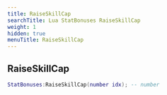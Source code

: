 ```yaml
---
title: RaiseSkillCap
searchTitle: Lua StatBonuses RaiseSkillCap
weight: 1
hidden: true
menuTitle: RaiseSkillCap
---
```

## RaiseSkillCap
```lua
StatBonuses:RaiseSkillCap(number idx); -- number
```